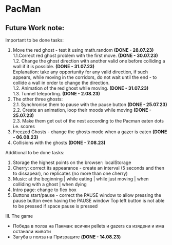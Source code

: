 # PacMan

<h2>Future Work note: </h2>

Important to be done tasks:
1. Move the red ghost - test it using math.random **(DONE - 28.07.23)** <br />
   1.1.Correct red ghost problem with the first move. **(DONE - 30.07.23)** <br />
   1.2. Change the ghost direction with another valid one before colliding a wall if it is possible. **(DONE - 31.07.23)** <br />
      Explanation: take any opportunity for any valid direction, if such appears, while moving in the corridors, do not wait until the end - to collide a wall in order to change the direction. <br />
   1.2. Animation of the red ghost while moving. **(DONE - 31.07.23)** <br />
   1.3. Tunnel teleporting. **(DONE - 2.08.23)** <br />
2. The other three ghosts:<br />
   2.1. Synchronise them to pause with the pause button **(DONE - 25.07.23)** <br />
   2.2. Create an animation, loop their moods while moving **(DONE - 25.07.23)** <br />
   2.3. Make them get out of the nest according to the Pacman eaten dots i.e. scores<br />
3. Freezed Ghosts - change the ghosts mode when a gazer is eaten **(DONE - 06.08.23)** <br />
4. Collisions with the ghosts **(DONE - 7.08.23)** <br />

Additional to be done tasks: 
1. Storage the highest points on the browser: localStorage <br />
2. Cherry: correct its appearance  - create an interval (5 seconds and then to dissapear), no replicates (no more than one cherry) <br />
3. Music: at the beginning | while eating | while just moving | when colliding with a ghost | when dying <br />
4. Intro page: change to flex box <br />
5. Buttons start/pause - correct the PAUSE window to allow pressing the pause button even having the PAUSE window  Top left button is not able to be pressed if space pause is pressed <br />


III. The game <br />
- Победа в полза на Пакман: всички pellets и gazers са изядени и има останали животи <br />
- Загуба в полза на Призраците **(DONE - 14.08.23)** <br />
